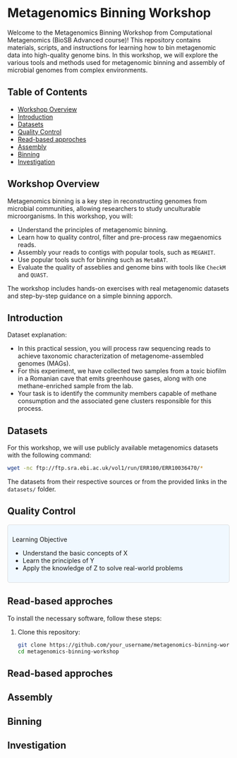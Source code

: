 # Metagenomics Binning Workshop

Welcome to the Metagenomics Binning Workshop from Computational Metagenomics (BioSB Advanced course)! This repository contains materials, scripts, and instructions for learning how to bin metagenomic data into high-quality genome bins. In this workshop, we will explore the various tools and methods used for metagenomic binning and assembly of microbial genomes from complex environments.

## Table of Contents
- [Workshop Overview](#workshop-overview)
- [Introduction](#introduction)
- [Datasets](#datasets)
- [Quality Control](#quality-control )
- [Read-based approches](#read-based-approches)
- [Assembly](#assembly)
- [Binning](#binning)
- [Investigation](#Investigation)
## Workshop Overview
Metagenomics binning is a key step in reconstructing genomes from microbial communities, allowing researchers to study unculturable microorganisms. In this workshop, you will:

- Understand the principles of metagenomic binning.
- Learn how to quality control, filter and pre-process raw megaenomics reads.
- Assembly your reads to contigs with popular tools, such as `MEGAHIT`.
- Use popular tools such for binning such as `MetaBAT`.
- Evaluate the quality of asseblies and genome bins with tools like `CheckM` and `QUAST`.

The workshop includes hands-on exercises with real metagenomic datasets and step-by-step guidance on a simple binning apporch.

## Introduction
Dataset explanation:

- In this practical session, you will process raw sequencing reads to achieve taxonomic characterization of metagenome-assembled genomes (MAGs).
- For this experiment, we have collected two samples from a toxic biofilm in a Romanian cave that emits greenhouse gases, along with one methane-enriched sample from the lab.
- Your task is to identify the community members capable of methane consumption and the associated gene clusters responsible for this process.

## Datasets
For this workshop, we will use publicly available metagenomics datasets with the following command:
```bash
wget -nc ftp://ftp.sra.ebi.ac.uk/vol1/run/ERR100/ERR10036470/*
```

The datasets from their respective sources or from the provided links in the `datasets/` folder.

## Quality Control 

<div style="background-color: #f0f8ff; border: 1px solid #dcdcdc; padding: 10px; border-radius: 5px;">
  
Learning Objective
  
- Understand the basic concepts of X
- Learn the principles of Y
- Apply the knowledge of Z to solve real-world problems
  
</div>

## Read-based approches
To install the necessary software, follow these steps:

1. Clone this repository:
   ```bash
   git clone https://github.com/your_username/metagenomics-binning-workshop.git
   cd metagenomics-binning-workshop
   ```



## Read-based approches


## Assembly


## Binning

## Investigation
